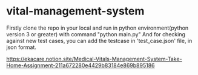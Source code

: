 # vital-management-system
Firstly clone the repo in your local and run in python environment(python version 3 or greater) with command "python main.py"
And for checking against new test cases, you can add the testcase in 'test_case.json' file, in json format.

https://ekacare.notion.site/Medical-Vitals-Management-System-Take-Home-Assignment-211a672280e4429b83184e869b895186
